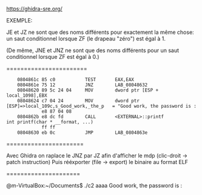 https://ghidra-sre.org/

EXEMPLE:


JE et JZ ne sont que des noms différents pour exactement la même chose: un saut conditionnel lorsque ZF (le drapeau "zéro") est égal à 1.

(De même, JNE et JNZ ne sont que des noms différents pour un saut conditionnel lorsque ZF est égal à 0.)



=======================

        0804861c 85 c0           TEST       EAX,EAX
        0804861e 75 12           JNZ        LAB_08048632
        08048620 89 5c 24 04     MOV        dword ptr [ESP + local_1098],EBX
        08048624 c7 04 24        MOV        dword ptr [ESP]=>local_109c,s_Good_work,_the_p   = "Good work, the password is : 
                 e8 87 04 08
        0804862b e8 dc fd        CALL       <EXTERNAL>::printf                               int printf(char * __format, ...)
                 ff ff
        08048630 eb 0c           JMP        LAB_0804863e


======================

Avec Ghidra on raplace le JNZ par JZ afin d'afficher le mdp (clic-droit -> patch instruction)
Puis rééxporter (file -> export) le binaire au format ELF

=====================

@m-VirtualBox:~/Documents$ ./c2 aaaa
Good work, the password is : 

<redacted>

